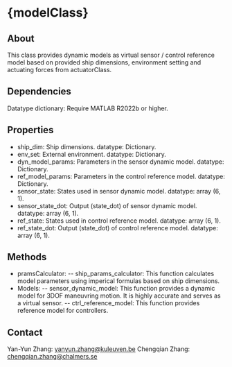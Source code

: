 # {modelClass}

## About

This class provides dynamic models as virtual sensor / control reference model based on provided ship dimensions, environment setting and actuating forces from actuatorClass.

## Dependencies

Datatype dictionary: Require MATLAB R2022b or higher.

## Properties

- ship_dim: Ship dimensions. datatype: Dictionary.
- env_set: External environment. datatype: Dictionary.
- dyn_model_params: Parameters in the sensor dynamic model. datatype: Dictionary.
- ref_model_params: Parameters in the control reference model. datatype: Dictionary.
- sensor_state: States used in sensor dynamic model. datatype: array (6, 1).
- sensor_state_dot: Output (state_dot) of sensor dynamic model. datatype: array (6, 1).
- ref_state: States used in control reference model. datatype: array (6, 1).
- ref_state_dot: Output (state_dot) of control reference model. datatype: array (6, 1).

## Methods

- pramsCalculator:
       -- ship_params_calculator: This function calculates model parameters using imperical formulas based on ship dimensions.
- Models:
       -- sensor_dynamic_model: This function provides a dynamic model for 3DOF maneuvring motion. It is highly accurate and serves as a virtual sensor.
       -- ctrl_reference_model: This function provides reference model for controllers.

## Contact

Yan-Yun Zhang: <yanyun.zhang@kuleuven.be>
Chengqian Zhang: <chengqian.zhang@chalmers.se>
